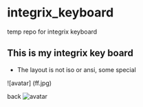 # integrix_keyboard
temp repo for integrix keyboard


## This is my integrix key board

+ The layout is not iso or ansi, some special

![avatar] (ff.jpg)

back
![avatar](bb.jpg) 
